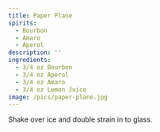 ```yaml
---
title: Paper Plane
spirits:
  - Bourbon
  - Amaro
  - Aperol
description: ''
ingredients:
  - 3/4 oz Bourbon
  - 3/4 oz Aperol
  - 3/4 oz Amaro
  - 3/4 oz Lemon Juice
image: /pics/paper-plane.jpg
---
```


Shake over ice and double strain in to glass.